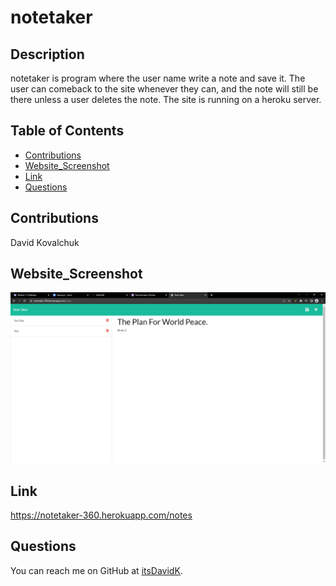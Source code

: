 
# notetaker
## Description
    
notetaker is program where the user name write a note and save it. The user can comeback to the site whenever they can, and the note will still be there unless a user deletes the note. The site is running on a heroku server.
## Table of Contents
- [Contributions](#contributions) 
- [Website_Screenshot](#Website_Screenshot)
- [Link](#Link)
- [Questions](#questions) 
## Contributions

David Kovalchuk

## Website_Screenshot
<img src="./public/assets/screenshots/screenshot.png">

## Link
https://notetaker-360.herokuapp.com/notes

## Questions
You can reach me on GitHub at [itsDavidK](https://github.com/itsDavidK).
